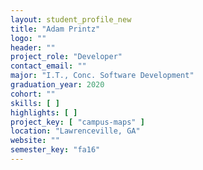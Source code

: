 ```yaml
---
layout: student_profile_new
title: "Adam Printz"
logo: ""
header: ""
project_role: "Developer"
contact_email: ""
major: "I.T., Conc. Software Development"
graduation_year: 2020
cohort: ""
skills: [ ]
highlights: [ ]
project_key: [ "campus-maps" ]
location: "Lawrenceville, GA"
website: ""
semester_key: "fa16"
---
```

